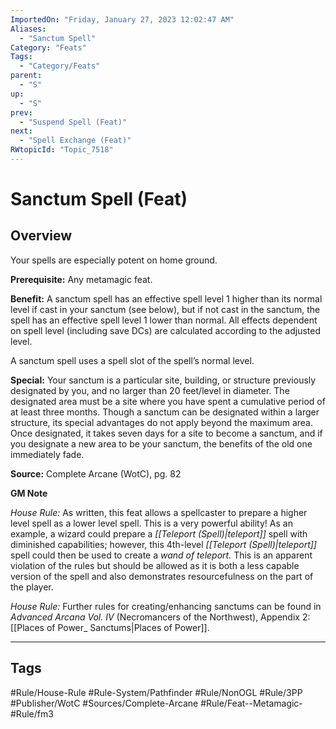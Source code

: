 ```yaml
---
ImportedOn: "Friday, January 27, 2023 12:02:47 AM"
Aliases:
  - "Sanctum Spell"
Category: "Feats"
Tags:
  - "Category/Feats"
parent:
  - "S"
up:
  - "S"
prev:
  - "Suspend Spell (Feat)"
next:
  - "Spell Exchange (Feat)"
RWtopicId: "Topic_7518"
---
```

# Sanctum Spell (Feat)
## Overview
Your spells are especially potent on home ground.

**Prerequisite:** Any metamagic feat.

**Benefit:** A sanctum spell has an effective spell level 1 higher than its normal level if cast in your sanctum (see below), but if not cast in the sanctum, the spell has an effective spell level 1 lower than normal. All effects dependent on spell level (including save DCs) are calculated according to the adjusted level.

A sanctum spell uses a spell slot of the spell’s normal level.

**Special:** Your sanctum is a particular site, building, or structure previously designated by you, and no larger than 20 feet/level in diameter. The designated area must be a site where you have spent a cumulative period of at least three months. Though a sanctum can be designated within a larger structure, its special advantages do not apply beyond the maximum area. Once designated, it takes seven days for a site to become a sanctum, and if you designate a new area to be your sanctum, the benefits of the old one immediately fade.

**Source:** Complete Arcane (WotC), pg. 82

**GM Note**

*House Rule:* As written, this feat allows a spellcaster to prepare a higher level spell as a lower level spell. This is a very powerful ability! As an example, a wizard could prepare a *[[Teleport (Spell)|teleport]]* spell with diminished capabilities; however, this 4th-level *[[Teleport (Spell)|teleport]]* spell could then be used to create a *wand of teleport.* This is an apparent violation of the rules but should be allowed as it is both a less capable version of the spell and also demonstrates resourcefulness on the part of the player.

*House Rule:* Further rules for creating/enhancing sanctums can be found in *Advanced Arcana Vol. IV* (Necromancers of the Northwest), Appendix 2: [[Places of Power_ Sanctums|Places of Power]].


---
## Tags
#Rule/House-Rule #Rule-System/Pathfinder #Rule/NonOGL #Rule/3PP #Publisher/WotC #Sources/Complete-Arcane #Rule/Feat--Metamagic- #Rule/fm3

